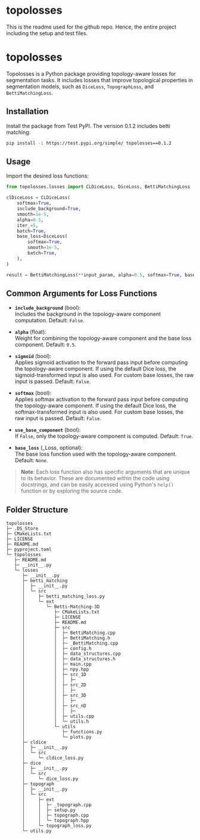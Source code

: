 # topolosses

This is the readme used for the github repo. Hence, the entire project including the setup and test files. 

# topolosses

Topolosses is a Python package providing topology-aware losses for segmentation tasks. It includes losses that improve topological properties in segmentation models, such as `DiceLoss`, `TopographLoss`, and `BettiMatchingLoss`.

## Installation

Install the package from Test PyPI. 
The verision 0.1.2 includes betti matching:

```bash
pip install -i https://test.pypi.org/simple/ topolosses==0.1.2
```

## Usage

Import the desired loss functions:

```python
from topolosses.losses import CLDiceLoss, DiceLoss, BettiMatchingLoss

clDiceLoss = CLDiceLoss(
    softmax=True,
    include_background=True,
    smooth=1e-5,
    alpha=0.5,
    iter_=5,
    batch=True,
    base_loss=DiceLoss(
        softmax=True,
        smooth=1e-5,
        batch=True,
    ),
)

result = BettiMatchingLoss(**input_param, alpha=0.5, softmax=True, base_loss=clDiceLoss).forward(**input_data)
```

## Common Arguments for Loss Functions

- **`include_background`** (bool):  
  Includes the background in the topology-aware component computation. Default: `False`.

- **`alpha`** (float):  
  Weight for combining the topology-aware component and the base loss component. Default: `0.5`.

- **`sigmoid`** (bool):  
  Applies sigmoid activation to the forward pass input before computing the topology-aware component. 
  If using the default Dice loss, the sigmoid-transformed input is also used. For custom base losses, the raw input is passed. Default: `False`.

- **`softmax`** (bool):  
  Applies softmax activation to the forward pass input before computing the topology-aware component. 
  If using the default Dice loss, the softmax-transformed input is also used. For custom base losses, the raw input is passed. Default: `False`.

- **`use_base_component`** (bool):  
  If `False`, only the topology-aware component is computed. Default: `True`.

- **`base_loss`** (_Loss, optional):  
  The base loss function used with the topology-aware component. Default: `None`.

> **Note**: Each loss function also has specific arguments that are unique to its behavior. These are documented within the code using docstrings, and can be easily accessed using Python's `help()` function or by exploring the source code.


## Folder Structure


```
topolosses
├─ .DS_Store
├─ CMakeLists.txt
├─ LICENSE
├─ README.md
├─ pyproject.toml
└─ topolosses
   ├─ README.md
   ├─ __init__.py
   └─ losses
      ├─ __init__.py
      ├─ betti_matching
      │  ├─ __init__.py
      │  └─ src
      │     ├─ betti_matching_loss.py
      │     └─ ext
      │        └─ Betti-Matching-3D
      │           ├─ CMakeLists.txt
      │           ├─ LICENSE
      │           ├─ README.md
      │           ├─ src
      │           │  ├─ BettiMatching.cpp
      │           │  ├─ BettiMatching.h
      │           │  ├─ _BettiMatching.cpp
      │           │  ├─ config.h
      │           │  ├─ data_structures.cpp
      │           │  ├─ data_structures.h
      │           │  ├─ main.cpp
      │           │  ├─ npy.hpp
      │           │  ├─ src_1D
      │           │  │  ├─ 
      │           │  ├─ src_2D
      │           │  │  ├─ 
      │           │  ├─ src_3D
      │           │  │  ├─ 
      │           │  ├─ src_nD
      │           │  │  ├─ 
      │           │  ├─ utils.cpp
      │           │  └─ utils.h
      │           └─ utils
      │              ├─ functions.py
      │              └─ plots.py
      ├─ cldice
      │  ├─ __init__.py
      │  └─ src
      │     └─ cldice_loss.py
      ├─ dice
      │  ├─ __init__.py
      │  └─ src
      │     └─ dice_loss.py
      ├─ topograph
      │  ├─ __init__.py
      │  └─ src
      │     ├─ ext
      │     │  ├─ _topograph.cpp
      │     │  ├─ setup.py
      │     │  ├─ topograph.cpp
      │     │  └─ topograph.hpp
      │     └─ topograph_loss.py
      └─ utils.py

```